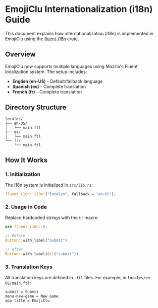 # EmojiClu Internationalization (i18n) Guide

This document explains how internationalization (i18n) is implemented in EmojiClu using the [fluent-i18n](https://crates.io/crates/fluent-i18n) crate.

## Overview

EmojiClu now supports multiple languages using Mozilla's Fluent localization system. The setup includes:

- **English (en-US)** - Default/fallback language
- **Spanish (es)** - Complete translation
- **French (fr)** - Complete translation

## Directory Structure

```
locales/
├── en-US/
│   └── main.ftl
├── es/
│   └── main.ftl
└── fr/
    └── main.ftl
```

## How It Works

### 1. Initialization
The i18n system is initialized in `src/lib.rs`:
```rust
fluent_i18n::i18n!("locales", fallback = "en-US");
```

### 2. Usage in Code
Replace hardcoded strings with the `t!` macro:
```rust
use fluent_i18n::t;

// Before
Button::with_label("Submit")

// After  
Button::with_label(&t!("submit"))
```

### 3. Translation Keys
All translation keys are defined in `.ftl` files. For example, in `locales/en-US/main.ftl`:
```fluent
submit = Submit
menu-new-game = New Game
app-title = EmojiClu
```
